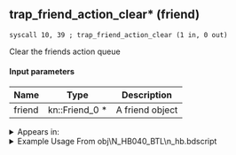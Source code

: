 ## trap_friend_action_clear* (friend)

`syscall 10, 39 ; trap_friend_action_clear (1 in, 0 out)`

Clear the friends action queue

#### Input parameters
| Name | Type | Description
|------|------|------------
| friend   | kn::Friend_0 *   | A friend object




<details>
	<summary>Appears in:</summary>
| filename | Entity (obj)
|----------|-------------
| obj\N_HB040_BTL\n_hb.bdscript       | ((N) Stitch (BTL) (HB))          
| obj\P_EH000\p_eh.bdscript       | ((P) Riku)          
| obj\P_EH000_LAST\p_eh.bdscript       | ((P) Riku (final battle))          

</details>

<details>
	<summary>Example Usage From obj\N_HB040_BTL\n_hb.bdscript</summary>
```plaintext
L947:
 pushFromPSpVal 80
 pushImm 598051
 syscall 1, 318 ; trap_obj_play_se (2 in, 0 out)
 pushFromPSpVal 80
 syscall 10, 39 ; trap_friend_action_clear (1 in, 0 out)
 pushImmf 60
 syscall 0, 31 ; func_screen_whiteout (1 in, 0 out)
 pushImmf 60
 gosub 4, L987
 pushImmf 60
 gosub 4, L987
 pushFromFSp 0
 gosub 4, L1009
 pushImmf 0
 syscall 0, 32 ; func_screen_whitein (1 in, 0 out)
 pushFromFSp 0
 gosub 4, L1044
 ret
```
</details>

